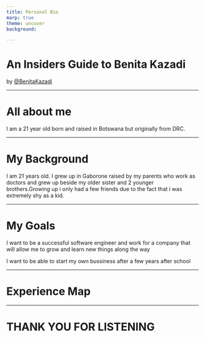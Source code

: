 ```yaml
---
title: Personal Bio
marp: true
theme: uncover
background: 

---
```

# An Insiders Guide to Benita Kazadi

by [@BenitaKazadi](https://github.com/BKSoftwares21)

---
# All about me

I am a 21 year old born and raised in Botswana but originally from DRC. 

---
# My Background

I am 21 years old. I grew up in Gaborone raised by my parents who work as doctors and grew up beside my older sister and 2 younger brothers.Growing up i only had a few friends due to the fact that i was extremely shy as a kid.

---
# My Goals 
I want to be a successful software engineer and work for a company that will allow me to grow and learn new things along the way

I want to be able to start my own bussiness after a few years after school


---
# Experience Map

---
# THANK YOU FOR LISTENING


